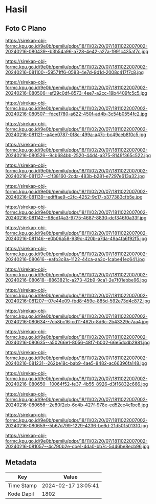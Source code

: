 # Hasil

## Foto C Plano

https://sirekap-obj-formc.kpu.go.id/9e0b/pemilu/pdpr/18/11/02/20/07/1811022007002-20240216-080439--b3b54a96-a728-4e42-a27a-f991c435af7c.jpg

https://sirekap-obj-formc.kpu.go.id/9e0b/pemilu/pdpr/18/11/02/20/07/1811022007002-20240216-081100--59571ff6-0583-4e7d-9d1d-2008c417f7c8.jpg

https://sirekap-obj-formc.kpu.go.id/9e0b/pemilu/pdpr/18/11/02/20/07/1811022007002-20240216-080506--ef29c0df-8573-4ee7-a2cc-19b4409fc5c5.jpg

https://sirekap-obj-formc.kpu.go.id/9e0b/pemilu/pdpr/18/11/02/20/07/1811022007002-20240216-080507--fdce1780-a622-450f-ad4b-3c54b0554fc2.jpg

https://sirekap-obj-formc.kpu.go.id/9e0b/pemilu/pdpr/18/11/02/20/07/1811022007002-20240216-081121--a4ee0787-0f8c-499a-a47c-bc49ceb8f0c5.jpg

https://sirekap-obj-formc.kpu.go.id/9e0b/pemilu/pdpr/18/11/02/20/07/1811022007002-20240216-080526--9cb684bb-2520-44d4-a375-8149f365c522.jpg

https://sirekap-obj-formc.kpu.go.id/9e0b/pemilu/pdpr/18/11/02/20/07/1811022007002-20240216-081137--c1f38160-2cda-483b-b281-e7297e613a32.jpg

https://sirekap-obj-formc.kpu.go.id/9e0b/pemilu/pdpr/18/11/02/20/07/1811022007002-20240216-081139--edfffae9-c2fc-4252-9c17-b377383cfb5e.jpg

https://sirekap-obj-formc.kpu.go.id/9e0b/pemilu/pdpr/18/11/02/20/07/1811022007002-20240216-081142--98cd14a3-9775-4687-8830-dcf346f0a33f.jpg

https://sirekap-obj-formc.kpu.go.id/9e0b/pemilu/pdpr/18/11/02/20/07/1811022007002-20240216-081146--e0b06a58-939c-420b-a7da-49a4fa6f92f5.jpg

https://sirekap-obj-formc.kpu.go.id/9e0b/pemilu/pdpr/18/11/02/20/07/1811022007002-20240216-080616--eafb3c8a-1122-44ca-aa3c-1cabe41ec641.jpg

https://sirekap-obj-formc.kpu.go.id/9e0b/pemilu/pdpr/18/11/02/20/07/1811022007002-20240216-080618--8863821c-a273-42b9-9ca1-2e7f01ebbe96.jpg

https://sirekap-obj-formc.kpu.go.id/9e0b/pemilu/pdpr/18/11/02/20/07/1811022007002-20240216-081207--07e44e09-fbd8-459e-885d-592e73d4c872.jpg

https://sirekap-obj-formc.kpu.go.id/9e0b/pemilu/pdpr/18/11/02/20/07/1811022007002-20240216-080634--7cb8bc16-cd11-462b-8d6c-2b43329c7aa4.jpg

https://sirekap-obj-formc.kpu.go.id/9e0b/pemilu/pdpr/18/11/02/20/07/1811022007002-20240216-080635--a50266e1-8056-48f7-b002-66e5dcdb2981.jpg

https://sirekap-obj-formc.kpu.go.id/9e0b/pemilu/pdpr/18/11/02/20/07/1811022007002-20240216-081231--262be18c-bab9-4ae5-8482-ac66396fa148.jpg

https://sirekap-obj-formc.kpu.go.id/9e0b/pemilu/pdpr/18/11/02/20/07/1811022007002-20240216-080650--10064f52-fe37-4b55-8926-d3f16832c666.jpg

https://sirekap-obj-formc.kpu.go.id/9e0b/pemilu/pdpr/18/11/02/20/07/1811022007002-20240216-080656--2e80f2eb-6c4b-427f-978e-ed52cc4c1bc8.jpg

https://sirekap-obj-formc.kpu.go.id/9e0b/pemilu/pdpr/18/11/02/20/07/1811022007002-20240216-080659--5b67d799-1229-4236-be6d-21d501501310.jpg

https://sirekap-obj-formc.kpu.go.id/9e0b/pemilu/pdpr/18/11/02/20/07/1811022007002-20240216-081057--4c790b2e-cbe1-4da0-bb7c-5d46be8ecb96.jpg


## Metadata

| Key        | Value               |
| ---------- | ------------------- |
| Time Stamp | 2024-02-17 13:05:41 |
| Kode Dapil | 1802                |



